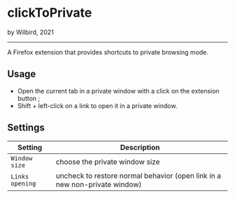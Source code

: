 # clickToPrivate
by Wilbird, 2021

---

A Firefox extension that provides shortcuts to private browsing mode.


## Usage

- Open the current tab in a private window with a click on the extension button ;
- Shift + left-click on a link to open it in a private window.

## Settings

| Setting | Description |
| ---------- | ----------- |
| `Window size` | choose the private window size |
| `Links opening` | uncheck to restore normal behavior (open link in a new non-private window) |

